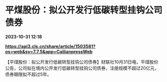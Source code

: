 # 平煤股份：拟公开发行低碳转型挂钩公司债券

**2023-10-31 12:18**

**https://api3.cls.cn/share/article/1503581?os=web&sv=7.7.5&app=CailianpressWeb**

【平煤股份：拟公开发行低碳转型挂钩公司债券】财联社10月31日电，平煤股份公告，公司拟在境内公开发行低碳转型挂钩公司债券，注册规模不超过20亿元，债券期限拟不超过5年。